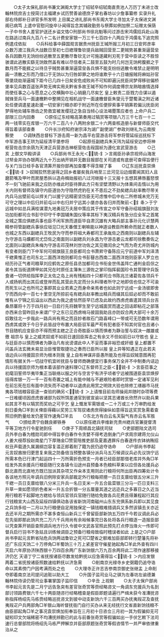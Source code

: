 <!-- { "loadSidebar": true } -->
　　○太子太保礼部尚书兼文渊阁大学士丁绍轼卒绍轼南直贵池人万历丁未进士改翰林院庶吉士授简讨主福建乡试历赞善谕德庶子掌右春坊以少詹事纂修  实录升礼部右侍郎补日讲官多所发明  上目属之进礼部尚书东阁大学士寻加太子太保进文渊阁已病笃  上遣中官慰问旋卒讣闻得旨念其辅政勤劳与祭葬如例加祭二坛赠太保荫一子中书舍人差官护送还乡谥文恪○刑部尚书徐兆魁等问过游击宋鸿儒招兵赴山海在路逃过南兵九百八十二名计费安家银一万三千七百四十八两应于鸿儒名下追完照例遣戍依拟
　　○兵科给事中薛国观言据贵州抚臣王瑊所报三月初三日安邦彦率众数万渡江我兵大战数日至初七日緫理鲁钦提兵敌贼回营至二更贼势甚重渐逼营垒各兵因数月无饷纷纷逃散至五更散尽鲁钦无计可施遂藏利刃死于营中臣读之不胜惊骇谓此逃散实繇无饷致然盖有难以尽信者夫二鼓至五鼓为时几何岂无饷枵腹捱之于数月而不能捱之以待旦乎贼势甚重渐逼营垒各兵惧不能支纷纷逃散令难禁止是明明画一溃散之形而乃借口于无饷以为归咎卸罪之地将谁欺乎十六日塘报贼将麻姑孙官等堡烧劫渐逼城下距今已几四十日矣安危成败尚不可知即遍沅抚臣闵梦得移驻偏桥堡率见兵数百遥张声势无禆实用夫黔省多故王瑊不知作何调度傅宗龙熟暗酋情选择而使任事之心与愿息之心交横胸中壮心销磨几尽矣乞  皇上敕责二臣戮力合谋以遏贼锋至兵马一面速檄黔中整搠见在相机战守一面速檄督臣朱燮元于楚蜀滇之附近诸处任便调遣星速赴援一切安家行粮亦即于附近所在任便摉索事平销筭若偏沅抚臣闵梦得地处辅车唇齿之势救宜被发缨冠之急自当倾心设法竭蹷策应者也  上命户兵二部限三日内回奏
　　○原任辽东经略高第奏用过犒赏等项银八万三千七百一十二两一钱零实在库银一万六千二百八十八两附余银二十六两查核造册与新督师臣交代得旨着该部查奏
　　○升长沙府知府谢宗泽为湖广副使湖广参政刘继礼为云南按察使
　　○调陕西总督标下游击周一新为昌平右营游击将军参将管延绥巡抚标下中军游击事王珙为延绥清平堡参将
　　○起原任副緫兵朱天玮为延绥安边参将神枢营佐击宗余荫为天津正兵营游击神枢营佐击叚国祯为遵化宣武营游击
　　○己亥  上御文华殿讲读
　　○兵部尚书王永光＜锍-釒＞言阁臣孙承宗视师山海发过帑金并协办银两近九十万出纳开销并无数目报部在关司道或有底册可查得旨便行与关门当日经手各官清筭开报你部再加查覆不得含糊了事
　　○辽东巡抚袁崇焕＜锍-釒＞奴贼狡然思逞得之回乡者屡矣我兵哨至三岔河见沿边烟雾闻其妇人且磨箭嘴及甲叶而房屋悉拆以造舟楫始报初八过河继报十三又报十五想其拂唇蓄怒恨不一刻飞驰前来我之应防亦维此时臣待罪此方只有坚壁清野以为体乘间击惰以为用关内则有督师及镇守内臣道协为守隐然虎豹在关不患后之不劲矣緫兵赵率教尽带关内兵马出壁前屯以捍关门以援宁远精密坚饬臣无可虑惟中后中右二所修城未完万无可守之理以中后归并前屯以中右归并宁远其小堡亦各各归并而聚前＜釒夅＞于宁远城中如总兵满桂谋潜九地勇冠万夫居中策应其于传宣之中军守备孙绍祖旗鼓刘友功加衔都司佥书彭守印守千李国辅朱国仪等率其标下夷汉精兵有急分应全军之首尾全城之策应俱緫兵事也臣不闲军旅而道臣毕自肃沉雄有大略兵部主事孙元化识慧两精参将管副緫兵事徐应垣见□光天番僧王喇嘛能以神道设教臣所赖命而就正者数人也城之东西以副緫兵王牧民为守而参将祖大寿都司王承胤佐之西南则以副緫兵左辅为守游击马爌都司尤岱佐之南面则以副緫兵刘永昌为守游击娄云龙都司徐敷奏佐之北面则以副緫兵朱梅为守游击邓茂林刘世功佐之其见徵闰余之气而为奇尤并防城内有变者则臣门下中军何可纲旗鼓王良臣都司佥书萧昇守备陈应元宁前道中军刘泽清千緫黄惟正也司东北二面西洋炮则都司佥书彭簮古西南二面西洋炮则臣家人罗立也经历孙正气者司粮草刘应鹤佐之原任县丞加都司佥书衔金世伟盖阵亡通判金启倧之弟令其当街道牌甲如其兄在时原任主簿朱三源佐之掌印指挥裴国珍令其管理守兵饭食诸一切供给指挥李正太佐之岛上尚有残船四十只都司佥书陈兆兰诸葛佐各领兵千人或扬帆而出其后或登岸而乱其营此先定而分头料理者所守之地即信也信之不可渝而死生以之也所司之事即其业业若素之而身命亲焉者也如此则宁远成一金汤彼即舍宁而西向中一百七十里空无所掠前屯有緫兵赵率教出精兵而缀其后奴必却而不敢前惟有从宁锦之后溢出以西此为我之虗怯然臣早已虑及此故约西虏虎酋遣其领兵台吉桑昂寨将十万于四月初一日启行先将魏宰生至宁远城面赏而遣之回话即粘花之部落亦西来合营昨回乡来谓广宁之东已见西虏哨马彼固我助且亦防奴合两大部可十余万奴敢往北一步哉此一路兵尚有用之而且妙者故石门路喜峰口一带或可无恐数年谓用西虏其或效于今日乎此皆战守布置大局臣驭军最严苟有犯者臣不知其何官也且诸小节目随机应变臣亦不得而预主緫之正合奇胜臣以慎而惧者为静治誓与奴决一雌雄或徼  祖宗与  皇上之威灵奴或不如前日速回臣挥击之有余又不但如前日以守胜也  皇上与廷臣亦以慎而惧者为静治凡有讹谤谓此中人不妥而事非裕恐或奸细  皇上都置不问盖兵法玄微未易显治臣惟管取捷功之奏而已臣所以报  皇上异等知遇正在此若夫诰边兵以待援固京师为根本则我  皇上自有神谋非臣愚所能及也得旨奴贼意图再犯情形有据关外一切战守机宜听抚臣与督师商确便宜行事务保万全并不中制奏内诘边兵以待援固京师为根本着该部作速料理○辽东督师王之臣＜锍-釒＞言臣莅事之初麾羽誓师华夷毕集正当联络以服之时与空言宁有济乎顷者宁远被围道臣袁崇焕摉括得库银一万一千一百有奇置之城上有能中贼与不避艰险者即时赏银一定诸军见利在前忘死在后有面中流矢而不动者卒以退虏此用赏之明效大验也除修工缮器市马抚夷各项钱粮容臣逐一查验的确另＜锍-釒＞上请惟目前岛师操阅并随时杂项等费一日难缓顷因虑虎酋诸部为奴所饵差通官到彼宣谕以坚其志诸酋长欣然许以助兵果如其言不有以犒赏而奖劝之可乎乞  皇上慨发军需银或一二十万或三十万审酌给发刻日委角□羊到关俾臣得藉以奖劳三军驾驭诸虏庶得操纵如意得旨这奖赏急需着查照旧例酌量给发仍差官作速角□羊去
　　○东北方有白云名天裂气有赤云名军胜气
　　○颁给肃宁伯魏良卿铁券
　　○以原任緫兵李维新充贵州緫兵官兼提督清平等卫地方行令星驰到任
　　○庚子下周顺昌北镇抚司狱
　　○吏部题陆文选司员外李白春为稽勋司郎中得旨李白春作令贪婪不得考选倒身门户求周宗建蒋允仪山人姜大绶荐投赵南星门下厚赂金□赞营陪推吏部及夏嘉遇罪斥白春遂传衣钵纳贿招权丑声载道久属漏纲岂容复滥正郎着削了籍为民仍追夺诰命
　　○户部尚书李起元言奴酋挫归更思复来我之防备倍当预整各镇分派兵马五万候调议兵必先议饷宁远所需本色已行津门起运四十一万所需折色预支一月者已经臣部那借老库并外角□羊给发外其余援兵行粮臣随行文各镇令沿途州县预备本色粮料草束以应但各处援兵必繇北直而北直地方既已加派其杂项又作籴本支用则此行粮将何所出臣再四筹处计令各该地方照元年调兵旧例除安家兵部裁定外行粮每把摠一员日支廪给银五分米三升千緫一员日支廪给银八分米三升兵一名日支米一升五合盐菜银三分马一匹日支料三升草一束如愿领折色者米一升五合折银一分五厘量其道之远迩兵之多寡日之久近当用行粮若干起脚地方緫给与领兵官领兵官随行随给免致各兵花费且得兼程起行其应行钱粮宣大山西及延绥四镇俱动各该省新饷河南磁州山东东兖俱系新兵即以其见食之兵饷多给一二月以为行粮便自足用独保定一镇钱粮难措调兵又多然该镇去关亦近去还半月之期所需亦不甚多查恒山新兵三千曾留臣部新饷五万四千今若议调此兵必在先驱即那此饷共充二万六千兵用尚有余裕候事完日各处将各兵行粮逐一造报臣部以凭查筭开销臣查照调兵地方行久令彼中文武各官照此预先打点停当烽火一传即可督兵启行羽书不急姑且训练候调臣之预备行粮毋致临时稽误者如此  上是之○户部尚书李起元言黔省阽危兵饷两诎鲁钦之死可□楚省之额难加臣部即转行楚藩先将补还广东应天饷二十万停角□羊蜀饷三十万上紧差官守催星驰起角□羊此外查有四川天启六年原协济陕西银十万四百余两广东新饷银六万九百余两将此二项作速那移接济仍乞  天语丁宁二省抚按诸臣尽数发给黔抚以应急需得旨＜锍-釒＞内应发银两着二省抚按诸臣照数速给黔抚以济急需
　　○削南京光禄寺乡史弼籍仍追夺诰命以其素傍门户因考满而处之也
　　○大理寺正许志吉参南京御史张继孟  上命削夺即着南京法司提问追赃以助大工
　　○升国子监司业马之骐为左春坊左谕德兼翰林院侍读仍管司业事署掌国子监印信
　　○辛丑  上视朝
　　○太子太保户部尚书李起元言先是二月宁远告急突有差官张奇赏等赍经略咨文一角调东兖援兵为名到部讨领路费银六千七十两臣随咨行经略稽查是假臣即题请遍行严缉未获今准漕抚咨称指挥杨绍先马栋赍经略巡抚咨文到彼中动支新饷六千三百两买办抚夷叚疋及查抚夷叚疋户兵两部角□羊银山海听督抚衙门自行买办从来无经抚行文省直新饷钱粮不由臣部起角□羊之事况袁崇焕加衔奉旨在三月初十日咨佥三月初一其为假骗抑无可疑矧印文欠端稀密不均漕抚辨勘已的此与前番张奇赏等假骗如出一手伏乞敕下法司速行总督部院将杨绍先马栋严押解京并臣部原题张奇赏等假咨情节一并严审依律重治从之
